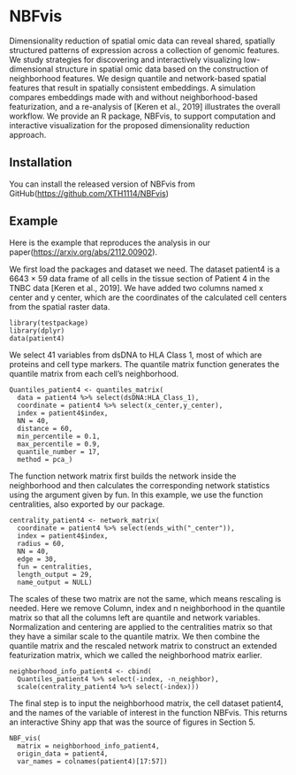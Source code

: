 <!-- README.md is generated from README.Rmd. Please edit that file -->

# NBFvis

<!-- badges: start -->
<!-- badges: end -->

Dimensionality reduction of spatial omic data can reveal shared,
spatially structured patterns of expression across a collection of
genomic features. We study strategies for discovering and interactively
visualizing low-dimensional structure in spatial omic data based on the
construction of neighborhood features. We design quantile and
network-based spatial features that result in spatially consistent
embeddings. A simulation compares embeddings made with and without
neighborhood-based featurization, and a re-analysis of \[Keren et al.,
2019\] illustrates the overall workflow. We provide an R package,
NBFvis, to support computation and interactive visualization for the
proposed dimensionality reduction approach.

## Installation

You can install the released version of NBFvis from
GitHub(<https://github.com/XTH1114/NBFvis>)

## Example

Here is the example that reproduces the analysis in our
paper(<https://arxiv.org/abs/2112.00902>).

We first load the packages and dataset we need. The dataset patient4 is
a 6643 × 59 data frame of all cells in the tissue section of Patient 4
in the TNBC data \[Keren et al., 2019\]. We have added two columns named
x center and y center, which are the coordinates of the calculated cell
centers from the spatial raster data.

    library(testpackage)
    library(dplyr)
    data(patient4)

We select 41 variables from dsDNA to HLA Class 1, most of which are
proteins and cell type markers. The quantile matrix function generates
the quantile matrix from each cell’s neighborhood.

    Quantiles_patient4 <- quantiles_matrix(
      data = patient4 %>% select(dsDNA:HLA_Class_1),
      coordinate = patient4 %>% select(x_center,y_center),
      index = patient4$index,
      NN = 40,
      distance = 60,
      min_percentile = 0.1,
      max_percentile = 0.9,
      quantile_number = 17,
      method = pca_)

The function network matrix first builds the network inside the
neighborhood and then calculates the corresponding network statistics
using the argument given by fun. In this example, we use the function
centralities, also exported by our package.

    centrality_patient4 <- network_matrix(
      coordinate = patient4 %>% select(ends_with("_center")),
      index = patient4$index,
      radius = 60,
      NN = 40,
      edge = 30,
      fun = centralities,
      length_output = 29,
      name_output = NULL)

The scales of these two matrix are not the same, which means rescaling
is needed. Here we remove Column, index and n neighborhood in the
quantile matrix so that all the columns left are quantile and network
variables. Normalization and centering are applied to the centralities
matrix so that they have a similar scale to the quantile matrix. We then
combine the quantile matrix and the rescaled network matrix to construct
an extended featurization matrix, which we called the neighborhood
matrix earlier.

    neighborhood_info_patient4 <- cbind(
      Quantiles_patient4 %>% select(-index, -n_neighbor),
      scale(centrality_patient4 %>% select(-index)))

The final step is to input the neighborhood matrix, the cell dataset
patient4, and the names of the variable of interest in the function
NBFvis. This returns an interactive Shiny app that was the source of
figures in Section 5.

    NBF_vis(
      matrix = neighborhood_info_patient4,
      origin_data = patient4,
      var_names = colnames(patient4)[17:57])
